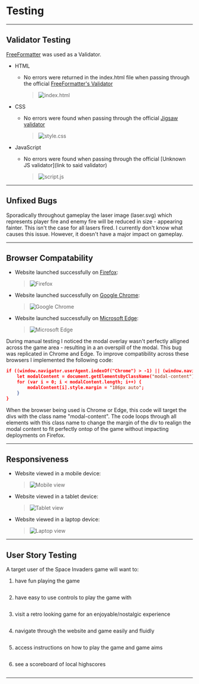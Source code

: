 # Testing 

***

## Validator Testing 

[FreeFormatter](https://www.freeformatter.com/html-validator.html) was used as a Validator.

- HTML
  - No errors were returned in the index.html file when passing through the official [FreeFormatter's Validator](https://www.freeformatter.com/html-validator.html)

    >![index.html](documentation/testing/ff-html-index-screenshot.png)


- CSS
  - No errors were found when passing through the official [Jigsaw validator](https://jigsaw.w3.org/css-validator/validator?uri=https%3A%2F%2Fantonia-white.github.io%2Fanlief-ecological-consultancy)
  
    >![style.css](documentation/testing/w3c-css-validator-screenshot.png)


- JavaScript
  - No errors were found when passing through the official [Unknown JS validator](link to said validator)
  
    >![script.js](documentation/testing/.png)

***

## Unfixed Bugs 

Sporadically throughout gameplay the laser image (laser.svg) which represents player fire and enemy fire will be reduced in size - appearing fainter. This isn't the case for all lasers fired. I currently don't know what causes this issue. However, it doesn't have a major impact on gameplay.

***

## Browser Compatability

- Website launched successfully on [Firefox](https://www.mozilla.org/en-GB/firefox/new/):

  >![Firefox](documentation/testing/laptop-firefox-screenshot.png)

- Website launched successfully on [Google Chrome](https://www.google.com/intl/en_uk/chrome/):

  >![Google Chrome](documentation/testing/tablet-chrome-screenshot.png)

- Website launched successfully on [Microsoft Edge](https://www.microsoft.com/en-us/edge):

  >![Microsoft Edge](documentation/testing/mobile-edge-screenshot.png)

During manual testing I noticed the modal overlay wasn't perfectly alligned across the game area - resulting in a an overspill of the modal. This bug was replicated in Chrome and Edge. To improve compatibility across these browsers I implemented the following code:
```json
if ((window.navigator.userAgent.indexOf("Chrome") > -1) || (window.navigator.userAgent.indexOf("Edge/") > -1)) {
    let modalContent = document.getElementsByClassName("modal-content");
    for (var i = 0; i < modalContent.length; i++) {
        modalContent[i].style.margin = "186px auto";
    }
}
```
When the browser being used is Chrome or Edge, this code will target the divs with the class name "modal-content". The code loops through all elements with this class name to change the margin of the div to realign the modal content to fit perfectly ontop of the game without impacting deployments on Firefox.
***

## Responsiveness

- Website viewed in a mobile device:

  >![Mobile view](documentation/testing/mobile-edge-screenshot.png)

- Website viewed in a tablet device:

  >![Tablet view](documentation/testing/tablet-chrome-screenshot.png)

- Website viewed in a laptop device:

  >![Laptop view](documentation/testing/laptop-firefox-screenshot.png)


***

## User Story Testing

A target user of the Space Invaders game will want to:
1. have fun playing the game
  >![]()
2. have easy to use controls to play the game with
  >![]()
3. visit a retro looking game for an enjoyable/nostalgic experience
  >![]()
4. navigate through the website and game easily and fluidly
  >![]()
5. access instructions on how to play the game and game aims
  >![]()
6. see a scoreboard of local highscores
  >![]()

***

